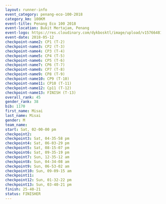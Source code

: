 ```yaml
--- 
layout: runner-info 
event_category: penang-eco-100-2018 
category_km: 100KM 
event-title: Penang Eco 100 2018 
event-location: Bukit Mertajam, Penang 
event-logo: https://res.cloudinary.com/dykbosktl/image/upload/v1576648106/Logo/Logo_lovxhg.jpg 
event-date: 2018-05-12 
checkpoint-name2: CP1 (T-2) 
checkpoint-name3: CP2 (T-3) 
checkpoint-name4: CP3 (T-4) 
checkpoint-name5: CP4 (T-5) 
checkpoint-name6: CP5 (T-6) 
checkpoint-name7: CP6 (T-7) 
checkpoint-name8: CP7 (T-8) 
checkpoint-name9: CP8 (T-9) 
checkpoint-name10: CP9 (T-10) 
checkpoint-name11: CP10 (T-11) 
checkpoint-name12: Cp11 (T-12) 
checkpoint-name13: FINISH (T-13) 
overall_rank: 45
gender_rank: 38
bib: 1170
first_name: Misai
last_name: Misai
gender: M
team_name: 
start: Sat, 02-00-00 pm
checkpoint2: 
checkpoint3: Sat, 04-35-58 pm
checkpoint4: Sat, 06-03-29 pm
checkpoint5: Sat, 08-15-07 pm
checkpoint6: Sat, 09-35-19 pm
checkpoint7: Sun, 12-35-12 am
checkpoint8: Sun, 04-34-08 am
checkpoint9: Sun, 06-53-02 am
checkpoint10: Sun, 09-09-15 am
checkpoint11: 
checkpoint12: Sun, 01-32-22 pm
checkpoint13: Sun, 03-40-21 pm
finish: 25-40-21
status: FINISHER
--- 
```

